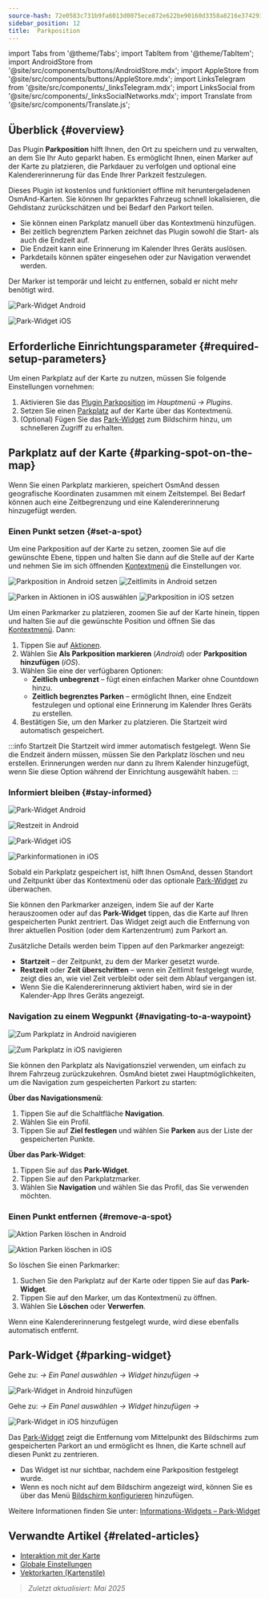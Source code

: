```yaml
---
source-hash: 72e0583c731b9fa6013d0075ece872e622be90160d3358a8216e374293cf5f00
sidebar_position: 12
title:  Parkposition
---
```

import Tabs from '@theme/Tabs';
import TabItem from '@theme/TabItem';
import AndroidStore from '@site/src/components/buttons/AndroidStore.mdx';
import AppleStore from '@site/src/components/buttons/AppleStore.mdx';
import LinksTelegram from '@site/src/components/_linksTelegram.mdx';
import LinksSocial from '@site/src/components/_linksSocialNetworks.mdx';
import Translate from '@site/src/components/Translate.js';



## Überblick {#overview}

Das Plugin **Parkposition** hilft Ihnen, den Ort zu speichern und zu verwalten, an dem Sie Ihr Auto geparkt haben. Es ermöglicht Ihnen, einen Marker auf der Karte zu platzieren, die Parkdauer zu verfolgen und optional eine Kalendererinnerung für das Ende Ihrer Parkzeit festzulegen.

Dieses Plugin ist kostenlos und funktioniert offline mit heruntergeladenen OsmAnd-Karten. Sie können Ihr geparktes Fahrzeug schnell lokalisieren, die Gehdistanz zurückschätzen und bei Bedarf den Parkort teilen.

- Sie können einen Parkplatz manuell über das Kontextmenü hinzufügen.
- Bei zeitlich begrenztem Parken zeichnet das Plugin sowohl die Start- als auch die Endzeit auf.
- Die Endzeit kann eine Erinnerung im Kalender Ihres Geräts auslösen.
- Parkdetails können später eingesehen oder zur Navigation verwendet werden.

Der Marker ist temporär und leicht zu entfernen, sobald er nicht mehr benötigt wird.

<Tabs groupId="operating-systems">

<TabItem value="android" label="Android">

![Park-Widget Android](@site/static/img/plugins/parking/parking_widget_android.png)

</TabItem>

<TabItem value="ios" label="iOS">

![Park-Widget iOS](@site/static/img/plugins/parking/parking_widget_ios.png)

</TabItem>

</Tabs>


## Erforderliche Einrichtungsparameter {#required-setup-parameters}

Um einen Parkplatz auf der Karte zu nutzen, müssen Sie folgende Einstellungen vornehmen:

1. Aktivieren Sie das [Plugin Parkposition](../plugins/index.md#enable--disable) im *Hauptmenü → Plugins*.
2. Setzen Sie einen [Parkplatz](#set-a-spot) auf der Karte über das Kontextmenü.
3. (Optional) Fügen Sie das [Park-Widget](#parking-widget) zum Bildschirm hinzu, um schnelleren Zugriff zu erhalten.


## Parkplatz auf der Karte {#parking-spot-on-the-map}

Wenn Sie einen Parkplatz markieren, speichert OsmAnd dessen geografische Koordinaten zusammen mit einem Zeitstempel. Bei Bedarf können auch eine Zeitbegrenzung und eine Kalendererinnerung hinzugefügt werden.


### Einen Punkt setzen {#set-a-spot}

Um eine Parkposition auf der Karte zu setzen, zoomen Sie auf die gewünschte Ebene, tippen und halten Sie dann auf die Stelle auf der Karte und nehmen Sie im sich öffnenden [Kontextmenü](../map/map-context-menu.md) die Einstellungen vor.

<Tabs groupId="operating-systems">

<TabItem value="android" label="Android">

![Parkposition in Android setzen](@site/static/img/plugins/parking/and_set_p_point_limit.png) ![Zeitlimits in Android setzen](@site/static/img/plugins/parking/and_set_p_point4_.png)

</TabItem>

<TabItem value="ios" label="iOS">

![Parken in Aktionen in iOS auswählen](@site/static/img/plugins/parking/ios_set_p_point2.png)  ![Parkposition in iOS setzen](@site/static/img/plugins/parking/ios_set_p_point3_-2.png)

</TabItem>

</Tabs>

Um einen Parkmarker zu platzieren, zoomen Sie auf der Karte hinein, tippen und halten Sie auf die gewünschte Position und öffnen Sie das [Kontextmenü](../map/map-context-menu.md). Dann:

1. Tippen Sie auf [Aktionen](../map/map-context-menu#actions).
2. Wählen Sie **Als Parkposition markieren** (*Android*) oder **Parkposition hinzufügen** (*iOS*).
3. Wählen Sie eine der verfügbaren Optionen:
   - **Zeitlich unbegrenzt** – fügt einen einfachen Marker ohne Countdown hinzu.
   - **Zeitlich begrenztes Parken** – ermöglicht Ihnen, eine Endzeit festzulegen und optional eine Erinnerung im Kalender Ihres Geräts zu erstellen.
4. Bestätigen Sie, um den Marker zu platzieren. Die Startzeit wird automatisch gespeichert.

:::info Startzeit
Die Startzeit wird immer automatisch festgelegt. Wenn Sie die Endzeit ändern müssen, müssen Sie den Parkplatz löschen und neu erstellen. Erinnerungen werden nur dann zu Ihrem Kalender hinzugefügt, wenn Sie diese Option während der Einrichtung ausgewählt haben.
:::


### Informiert bleiben {#stay-informed}

<Tabs groupId="operating-systems">

<TabItem value="android" label="Android">

![Park-Widget Android](@site/static/img/plugins/parking/parking_widget_android.png)

![Restzeit in Android](@site/static/img/plugins/parking/and_parking_info_left.png)

</TabItem>

<TabItem value="ios" label="iOS">

![Park-Widget iOS](@site/static/img/plugins/parking/parking_widget_ios.png)

![Parkinformationen in iOS](@site/static/img/plugins/parking/ios_parking_info.png)


</TabItem>

</Tabs>

Sobald ein Parkplatz gespeichert ist, hilft Ihnen OsmAnd, dessen Standort und Zeitpunkt über das Kontextmenü oder das optionale [Park-Widget](#parking-widget) zu überwachen.

Sie können den Parkmarker anzeigen, indem Sie auf der Karte herauszoomen oder auf das **Park-Widget** tippen, das die Karte auf Ihren gespeicherten Punkt zentriert. Das Widget zeigt auch die Entfernung von Ihrer aktuellen Position (oder dem Kartenzentrum) zum Parkort an.

Zusätzliche Details werden beim Tippen auf den Parkmarker angezeigt:

- **Startzeit** – der Zeitpunkt, zu dem der Marker gesetzt wurde.
- **Restzeit** oder **Zeit überschritten** – wenn ein Zeitlimit festgelegt wurde, zeigt dies an, wie viel Zeit verbleibt oder seit dem Ablauf vergangen ist.
- Wenn Sie die Kalendererinnerung aktiviert haben, wird sie in der Kalender-App Ihres Geräts angezeigt.


### Navigation zu einem Wegpunkt {#navigating-to-a-waypoint}

<Tabs groupId="operating-systems">

<TabItem value="android" label="Android">

![Zum Parkplatz in Android navigieren](@site/static/img/plugins/parking/and_navigating_to_parking.png)

</TabItem>

<TabItem value="ios" label="iOS">

![Zum Parkplatz in iOS navigieren](@site/static/img/plugins/parking/ios_going_to_parking.png)

</TabItem>

</Tabs>

Sie können den Parkplatz als Navigationsziel verwenden, um einfach zu Ihrem Fahrzeug zurückzukehren. OsmAnd bietet zwei Hauptmöglichkeiten, um die Navigation zum gespeicherten Parkort zu starten:

**Über das Navigationsmenü**:

  1. Tippen Sie auf die Schaltfläche **Navigation**.
  2. Wählen Sie ein Profil.
  3. Tippen Sie auf **Ziel festlegen** und wählen Sie **Parken** aus der Liste der gespeicherten Punkte.

**Über das Park-Widget**:

  1. Tippen Sie auf das **Park-Widget**.
  2. Tippen Sie auf den Parkplatzmarker.
  3. Wählen Sie **Navigation** und wählen Sie das Profil, das Sie verwenden möchten.


### Einen Punkt entfernen {#remove-a-spot}

<Tabs groupId="operating-systems">

<TabItem value="android" label="Android">

![Aktion Parken löschen in Android](@site/static/img/map/context_menu_limited_parking.png)

</TabItem>

<TabItem value="ios" label="iOS">

<!-- ![Aktion Parken löschen in Android](@site/static/img/map/context_menu_limited_parking.png) -->

![Aktion Parken löschen in iOS](@site/static/img/map/context_menu_limited_parking_ios.png)

</TabItem>

</Tabs>

So löschen Sie einen Parkmarker:

1. Suchen Sie den Parkplatz auf der Karte oder tippen Sie auf das **Park-Widget**.
2. Tippen Sie auf den Marker, um das Kontextmenü zu öffnen.
3. Wählen Sie **Löschen** oder **Verwerfen**.

Wenn eine Kalendererinnerung festgelegt wurde, wird diese ebenfalls automatisch entfernt.


## Park-Widget {#parking-widget}

<Tabs groupId="operating-systems">

<TabItem value="android" label="Android">

Gehe zu: *<Translate android="true" ids="shared_string_menu,map_widget_config"/> → Ein Panel auswählen → Widget hinzufügen → <Translate android="true" ids="map_widget_parking"/>*

![Park-Widget in Android hinzufügen](@site/static/img/plugins/parking/and_adding_parking_widget_andr.png)

</TabItem>

<TabItem value="ios" label="iOS">

Gehe zu: *<Translate ios="true" ids="shared_string_menu,layer_map_appearance"/> → Ein Panel auswählen → Widget hinzufügen → <Translate ios="true" ids="parking_place"/>*

![Park-Widget in iOS hinzufügen](@site/static/img/plugins/parking/ios_adding_parking_widget-2.png)

</TabItem>

</Tabs>

Das [Park-Widget](../widgets/info-widgets.md#parking-widget) zeigt die Entfernung vom Mittelpunkt des Bildschirms zum gespeicherten Parkort an und ermöglicht es Ihnen, die Karte schnell auf diesen Punkt zu zentrieren.

- Das Widget ist nur sichtbar, nachdem eine Parkposition festgelegt wurde.
- Wenn es noch nicht auf dem Bildschirm angezeigt wird, können Sie es über das Menü [Bildschirm konfigurieren](../widgets/configure-screen.md) hinzufügen.

Weitere Informationen finden Sie unter: [Informations-Widgets – Park-Widget](https://osmand.net/docs/user/widgets/info-widgets#parking-widget)


## Verwandte Artikel {#related-articles}

- [Interaktion mit der Karte](../../user/map/interact-with-map.md)
- [Globale Einstellungen](../../user/personal/global-settings.md)
- [Vektorkarten (Kartenstile)](../../user/map/vector-maps.md)

> *Zuletzt aktualisiert: Mai 2025*
